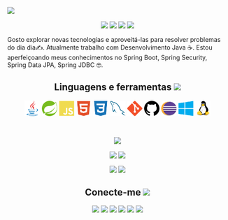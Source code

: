 <p align="center">
 
</p align="center">
<img src="https://github.com/CR10L02k/imagens/blob/main/Ol%C3%A1%2C%20eu%20sou%20Jos%C3%A9%20Victor%20Vieira.gif" />

<p align="center">
 
 <img src="https://badges.pufler.dev/visits/CR10L02k/CR10L02k"/> 
 <img src="https://badges.pufler.dev/years/CR10L02k"/>
 <img src="https://badges.pufler.dev/repos/CR10L02k"/>
 <img src="https://badges.pufler.dev/commits/monthly/CR10L02k" />

</p>

<p align="center">
 
Gosto explorar novas tecnologias e aproveitá-las para resolver problemas do dia dia✍. Atualmente trabalho com Desenvolvimento Java ☕. Estou aperfeiçoando meus conhecimentos no Spring Boot, Spring Security, Spring Data JPA, Spring JDBC 🤓.
</p>  

<h2 align="center">Linguagens e ferramentas <img src="https://github.com/ritik307/ritik307/blob/main/images/laptop.gif" width="30"></h2>

<p align="center">
 <img height="36em" src="https://github.com/CR10L02k/imagens/blob/main/icons/java/java-original.svg"/>
 <img height="35em" src="https://github.com/CR10L02k/imagens/blob/main/icons/spring/spring-original.svg"/>
 <img height="35em" src="https://github.com/CR10L02k/imagens/blob/main/icons/javascript/javascript-plain.svg"/>
 <img height="35em" src="https://github.com/CR10L02k/imagens/blob/main/icons/html5/html5-plain.svg"/>
 <img height="35em" src="https://github.com/CR10L02k/imagens/blob/main/icons/css3/css3-plain.svg"/>
 <img height="35em" src="https://github.com/CR10L02k/imagens/blob/main/icons/mysql/mysql-plain.svg"/>
 <img height="35em" src="https://github.com/CR10L02k/imagens/blob/main/icons/git/git-plain.svg"/>
 <img height="35em" src="https://github.com/CR10L02k/imagens/blob/main/github/github.svg"/>
 <img height="35em" src="https://github.com/CR10L02k/imagens/blob/main/icons/eclipse/eclipse.svg"/>
 <img height="35em" src="https://github.com/CR10L02k/imagens/blob/main/icons/windows8/windows8-original.svg"/>
 <img height="35em" src="https://github.com/CR10L02k/imagens/blob/main/icons/linux/linux-original.svg"/>

</p>

<!--
<h2 align="center">
  Estatisticas do Github
</h2>
 -->
 
<br>
<p align = "center">
 <img height="285em" src="https://activity-graph.herokuapp.com/graph?username=CR10L02k&theme=xcode">
</p> 

<p align = "center">
 <img height="160em"  src = "https://github-readme-stats.vercel.app/api?username=CR10L02k&show_icons=true&theme=dark">
 <img height="160em"  src="https://github-readme-streak-stats.herokuapp.com/?user=CR10L02k&show_icons=true&locale=en&layout=compact&theme=dark" />
  
</p>

<p align = "center">
 <img height="220em" src = "https://github-readme-stats.vercel.app/api/top-langs/?username=CR10L02k&theme=dark">
 <img height="120em" src = "https://github-readme-stats.vercel.app/api/wakatime?username=JoseVictorVieira&layout=compact&hide_title=true&theme=dark">
</p> 

<h2 align="center">Conecte-me <img src="https://media0.giphy.com/media/jqNPzdTTxQfOgOqpO4/source.gif" width="20"></h2>

<p align="center">
<a href="https://www.instagram.com/_victorvieira2k/" target="_blank"><img height="25em" src="https://img.shields.io/badge/-Instagram-af4c4d?style=flat-square&logo=Instagram&logoColor=white&link=https://www.instagram.com/_victorvieira2k/"></a>
<a href="contato.josevictorvieira@gmail.com"><img height="25em" src="https://img.shields.io/badge/-Gmail-db4a39?style=flat-square&logo=Gmail&logoColor=white&link=contato.josevictorvieira@gmail.com"></a>
<a href="https://www.linkedin.com/in/josevictorvieira/"><img height="25em" src="https://img.shields.io/badge/-Linkedin-0e76a8?style=flat-square&logo=Linkedin&logoColor=white&link=https://www.linkedin.com/in/josevictorvieira/"></a>
<a href="https://twitter.com/josevictor2k"><img height="25em" src="https://img.shields.io/badge/-Twitter-00acee?style=flat-square&logo=twitter&logoColor=white&link=https://twitter.com/josevictor2k"></a>
<a href=""><img height="25em" src="https://img.shields.io/badge/-YouTube-B2071D?style=flat-square&logo=YouTube&logoColor=white&link="></a>
<a href="https://linktr.ee/josevictorsantos"><img height="25em" src="https://img.shields.io/badge/-Linktree-65da65?style=flat-square&logo=linktree&logoColor=white&link=https://linktr.ee/josevictorsantos"></a>
</p>
